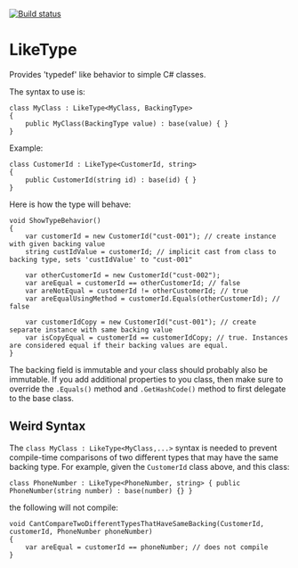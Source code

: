 [![Build status](https://ci.appveyor.com/api/projects/status/3sp5o4fuhspo616s/branch/master?svg=true)](https://ci.appveyor.com/project/mattklein999/liketype/branch/master)
# LikeType

Provides 'typedef' like behavior to simple C# classes.

The syntax to use is:

    class MyClass : LikeType<MyClass, BackingType>
    {
        public MyClass(BackingType value) : base(value) { }
    }

Example:

    class CustomerId : LikeType<CustomerId, string>
    {
        public CustomerId(string id) : base(id) { }
    }

    
Here is how the type will behave:

    void ShowTypeBehavior()
    {
        var customerId = new CustomerId("cust-001"); // create instance with given backing value
        string custIdValue = customerId; // implicit cast from class to backing type, sets 'custIdValue' to "cust-001"
        
        var otherCustomerId = new CustomerId("cust-002");
        var areEqual = customerId == otherCustomerId; // false
        var areNotEqual = customerId != otherCustomerId; // true
        var areEqualUsingMethod = customerId.Equals(otherCustomerId); // false
        
        var customerIdCopy = new CustomerId("cust-001"); // create separate instance with same backing value
        var isCopyEqual = customerId == customerIdCopy; // true. Instances are considered equal if their backing values are equal.
    }

The backing field is immutable and your class should probably also be immutable. If you add additional properties to you class, then make sure to override the `.Equals()` method and `.GetHashCode()` method to first delegate to the base class.

## Weird Syntax

The `class MyClass : LikeType<MyClass,...>` syntax is needed to prevent compile-time comparisons of two different types that may have the same backing type. For example, given the `CustomerId` class above, and this class:

    class PhoneNumber : LikeType<PhoneNumber, string> { public PhoneNumber(string number) : base(number) {} }
    
the following will not compile:

    void CantCompareTwoDifferentTypesThatHaveSameBacking(CustomerId, customerId, PhoneNumber phoneNumber)
    {
        var areEqual = customerId == phoneNumber; // does not compile
    }